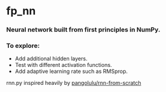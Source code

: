 # fp_nn
### Neural network built from first principles in NumPy.

### To explore:
* Add additional hidden layers.
* Test with different activation functions.
* Add adaptive learning rate such as RMSprop.


rnn.py inspired heavily by [pangolulu/rnn-from-scratch](https://github.com/pangolulu/rnn-from-scratch)
